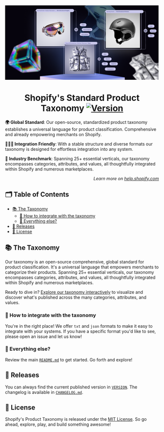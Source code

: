 <p align="center"><img src="../docs/assets/img/header.png" /></p>

<!-- omit in toc -->
<h1 align="center">Shopify's Standard Product Taxonomy <a href="../VERSION"><img src="https://img.shields.io/badge/Version-2024--07-blue.svg" alt="Version"></a></h1>

**🌍 Global Standard**: Our open-source, standardized product taxonomy establishes a universal language for product classification. Comprehensive and already empowering merchants on Shopify.

**👩🏼‍💻 Integration Friendly**: With a stable structure and diverse formats our taxonomy is designed for effortless integration into any system.

**🚀 Industry Benchmark**: Spanning 25+ essential verticals, our taxonomy encompasses categories, attributes, and values, all thoughtfully integrated within Shopify and numerous marketplaces.

<p align="right"><em>Learn more on <a href="https://help.shopify.com/manual/products/details/product-category">help.shopify.com</a></em></p>

<!-- omit in toc -->
## 🗂️ Table of Contents

- [📚 The Taxonomy](#-the-taxonomy)
  - [🧩 How to integrate with the taxonomy](#-how-to-integrate-with-the-taxonomy)
  - [👀 Everything else?](#-everything-else)
- [📅 Releases](#-releases)
- [📜 License](#-license)

## 📚 The Taxonomy

Our taxonomy is an open-source comprehensive, global standard for product classification. It's a universal language that empowers merchants to categorize their products. Spanning 25+ essential verticals, our taxonomy encompasses categories, attributes, and values, all thoughtfully integrated within Shopify and numerous marketplaces.

Ready to dive in? [Explore our taxonomy interactively](https://shopify.github.io/product-taxonomy/releases/2024-07/?categoryId=sg-4-17-2-17) to visualize and discover what's published across the many categories, attributes, and values.

### 🧩 How to integrate with the taxonomy

You're in the right place! We offer `txt` and `json` formats to make it easy to integrate with your systems. If you have a specific format you'd like to see, please open an issue and let us know!

### 👀 Everything else?

Review the main [`README.md`](../README.md) to get started. Go forth and explore!

## 📅 Releases

You can always find the current published version in [`VERSION`](../VERSION). The changelog is available in [`CHANGELOG.md`](../CHANGELOG.md).

## 📜 License

Shopify's Product Taxonomy is released under the [MIT License](../LICENSE). So go ahead, explore, play, and build something awesome!
